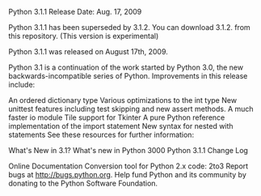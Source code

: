 Python 3.1.1
Release Date: Aug. 17, 2009

Python 3.1.1 has been superseded by 3.1.2. You can download 3.1.2. from this repository.
(This version is experimental)

Python 3.1.1 was released on August 17th, 2009.

Python 3.1 is a continuation of the work started by Python 3.0, the new backwards-incompatible series of Python. Improvements in this release include:

An ordered dictionary type
Various optimizations to the int type
New unittest features including test skipping and new assert methods.
A much faster io module
Tile support for Tkinter
A pure Python reference implementation of the import statement
New syntax for nested with statements
See these resources for further information:

What's New in 3.1?
What's new in Python 3000
Python 3.1.1 Change Log

Online Documentation
Conversion tool for Python 2.x code: 2to3
Report bugs at http://bugs.python.org.
Help fund Python and its community by donating to the Python Software Foundation.
